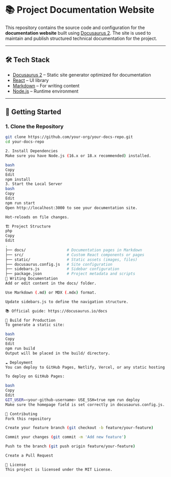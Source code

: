 # 📚 Project Documentation Website

This repository contains the source code and configuration for the **documentation website** built using [Docusaurus 2](https://docusaurus.io/). The site is used to maintain and publish structured technical documentation for the project.

---

## 🛠️ Tech Stack

- [Docusaurus 2](https://docusaurus.io/) – Static site generator optimized for documentation
- [React](https://reactjs.org/) – UI library
- [Markdown](https://www.markdownguide.org/) – For writing content
- [Node.js](https://nodejs.org/) – Runtime environment

---

## 🚀 Getting Started

### 1. Clone the Repository

```bash
git clone https://github.com/your-org/your-docs-repo.git
cd your-docs-repo

2. Install Dependencies
Make sure you have Node.js (16.x or 18.x recommended) installed.

bash
Copy
Edit
npm install
3. Start the Local Server
bash
Copy
Edit
npm run start
Open http://localhost:3000 to see your documentation site.

Hot-reloads on file changes.

🏗️ Project Structure
php
Copy
Edit
.
├── docs/                  # Documentation pages in Markdown
├── src/                   # Custom React components or pages
├── static/                # Static assets (images, files)
├── docusaurus.config.js   # Site configuration
├── sidebars.js            # Sidebar configuration
├── package.json           # Project metadata and scripts
📝 Writing Documentation
Add or edit content in the docs/ folder.

Use Markdown (.md) or MDX (.mdx) format.

Update sidebars.js to define the navigation structure.

📚 Official guide: https://docusaurus.io/docs

🚢 Build for Production
To generate a static site:

bash
Copy
Edit
npm run build
Output will be placed in the build/ directory.

☁️ Deployment
You can deploy to GitHub Pages, Netlify, Vercel, or any static hosting service.

To deploy on GitHub Pages:

bash
Copy
Edit
GIT_USER=<your-github-username> USE_SSH=true npm run deploy
Make sure the homepage field is set correctly in docusaurus.config.js.

👥 Contributing
Fork this repository

Create your feature branch (git checkout -b feature/your-feature)

Commit your changes (git commit -m 'Add new feature')

Push to the branch (git push origin feature/your-feature)

Create a Pull Request

📄 License
This project is licensed under the MIT License.

